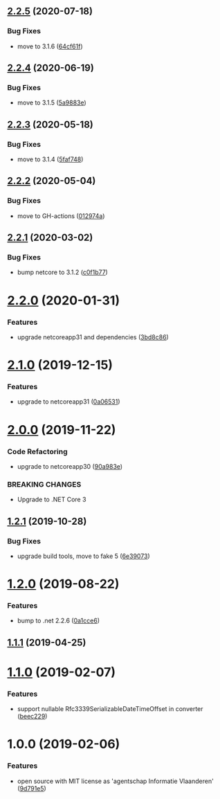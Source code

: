 ## [2.2.5](https://github.com/informatievlaanderen/rfc3339-datetimeoffset/compare/v2.2.4...v2.2.5) (2020-07-18)


### Bug Fixes

* move to 3.1.6 ([64cf61f](https://github.com/informatievlaanderen/rfc3339-datetimeoffset/commit/64cf61fec06b720963a630feae6c169fe2243a1e))

## [2.2.4](https://github.com/informatievlaanderen/rfc3339-datetimeoffset/compare/v2.2.3...v2.2.4) (2020-06-19)


### Bug Fixes

* move to 3.1.5 ([5a9883e](https://github.com/informatievlaanderen/rfc3339-datetimeoffset/commit/5a9883ea333fe45dba744b33c3d3070e52ad4049))

## [2.2.3](https://github.com/informatievlaanderen/rfc3339-datetimeoffset/compare/v2.2.2...v2.2.3) (2020-05-18)


### Bug Fixes

* move to 3.1.4 ([5faf748](https://github.com/informatievlaanderen/rfc3339-datetimeoffset/commit/5faf7486c266da7379d3b34348ca9841f4cd8e3d))

## [2.2.2](https://github.com/informatievlaanderen/rfc3339-datetimeoffset/compare/v2.2.1...v2.2.2) (2020-05-04)


### Bug Fixes

* move to GH-actions ([012974a](https://github.com/informatievlaanderen/rfc3339-datetimeoffset/commit/012974a71e9b4c7d31de15b48ecba3abafe5a3f3))

## [2.2.1](https://github.com/informatievlaanderen/rfc3339-datetimeoffset/compare/v2.2.0...v2.2.1) (2020-03-02)


### Bug Fixes

* bump netcore to 3.1.2 ([c0f1b77](https://github.com/informatievlaanderen/rfc3339-datetimeoffset/commit/c0f1b77379c3adba0c6a403de9e2a1113568b7f7))

# [2.2.0](https://github.com/informatievlaanderen/rfc3339-datetimeoffset/compare/v2.1.0...v2.2.0) (2020-01-31)


### Features

* upgrade netcoreapp31 and dependencies ([3bd8c86](https://github.com/informatievlaanderen/rfc3339-datetimeoffset/commit/3bd8c86b151b7858ce4daf1727253bea1a10324a))

# [2.1.0](https://github.com/informatievlaanderen/rfc3339-datetimeoffset/compare/v2.0.0...v2.1.0) (2019-12-15)


### Features

* upgrade to netcoreapp31 ([0a06531](https://github.com/informatievlaanderen/rfc3339-datetimeoffset/commit/0a0653131612894889644b5420ae84cb363818d0))

# [2.0.0](https://github.com/informatievlaanderen/rfc3339-datetimeoffset/compare/v1.2.1...v2.0.0) (2019-11-22)


### Code Refactoring

* upgrade to netcoreapp30 ([90a983e](https://github.com/informatievlaanderen/rfc3339-datetimeoffset/commit/90a983e))


### BREAKING CHANGES

* Upgrade to .NET Core 3

## [1.2.1](https://github.com/informatievlaanderen/rfc3339-datetimeoffset/compare/v1.2.0...v1.2.1) (2019-10-28)


### Bug Fixes

* upgrade build tools, move to fake 5 ([6e39073](https://github.com/informatievlaanderen/rfc3339-datetimeoffset/commit/6e39073))

# [1.2.0](https://github.com/informatievlaanderen/rfc3339-datetimeoffset/compare/v1.1.1...v1.2.0) (2019-08-22)


### Features

* bump to .net 2.2.6 ([0a1cce6](https://github.com/informatievlaanderen/rfc3339-datetimeoffset/commit/0a1cce6))

## [1.1.1](https://github.com/informatievlaanderen/rfc3339-datetimeoffset/compare/v1.1.0...v1.1.1) (2019-04-25)

# [1.1.0](https://github.com/informatievlaanderen/rfc3339-datetimeoffset/compare/v1.0.0...v1.1.0) (2019-02-07)


### Features

* support nullable Rfc3339SerializableDateTimeOffset in converter ([beec229](https://github.com/informatievlaanderen/rfc3339-datetimeoffset/commit/beec229))

# 1.0.0 (2019-02-06)


### Features

* open source with MIT license as 'agentschap Informatie Vlaanderen' ([9d791e5](https://github.com/informatievlaanderen/rfc3339-datetimeoffset/commit/9d791e5))
